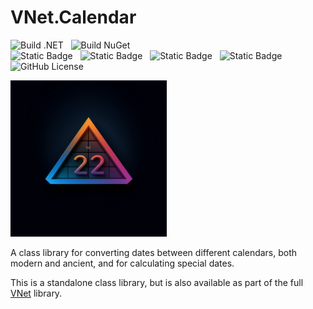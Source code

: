 # VNet.Calendar

![Build .NET](https://github.com/PrimeEagle/VNet.Calendar/actions/workflows/build-dotnet.yml/badge.svg)&nbsp;&nbsp;&nbsp;![Build NuGet](https://github.com/PrimeEagle/VNet.Calendar/actions/workflows/create-nuget.yml/badge.svg)<br>
![Static Badge](https://img.shields.io/badge/Latest_Build-v1.0.1.17-lightblue)&nbsp;&nbsp;&nbsp;![Static Badge](https://img.shields.io/badge/Latest_Release-v1.0.1-blue)&nbsp;&nbsp;&nbsp;![Static Badge](https://img.shields.io/badge/NuGet_Package-v1.0.1-blue)&nbsp;&nbsp;&nbsp;![Static Badge](https://img.shields.io/badge/.NET-8.0.100-darkblue)<br>
![GitHub License](https://img.shields.io/github/license/PrimeEagle/VNet.Calendar)

<img src="https://github.com/PrimeEagle/VNet.Calendar/blob/main/.img/logo.png?raw=true" width="250" />

A class library for converting dates between different calendars, both modern and ancient, and for calculating special dates.

This is a standalone class library, but is also available as part of the full [VNet](https://github.com/PrimeEagle/VNet) library.
